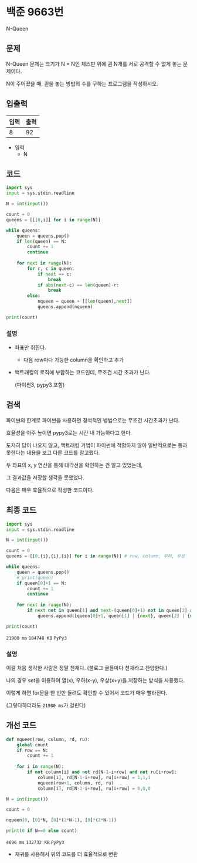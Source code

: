# 백준 9663번

N-Queen

## 문제

N-Queen 문제는 크기가 N × N인 체스판 위에 퀸 N개를 서로 공격할 수 없게 놓는 문제이다.

N이 주어졌을 때, 퀸을 놓는 방법의 수를 구하는 프로그램을 작성하시오.



## 입출력

| 입력 | 출력 |
| ---- | ---- |
| 8    | 92   |

- 입력
  - N



## 코드

```python
import sys
input = sys.stdin.readline

N = int(input())

count = 0
queens = [[[0,i]] for i in range(N)]

while queens:
    queen = queens.pop()
    if len(queen) == N:
        count += 1
        continue
    
    for next in range(N):
        for r, c in queen:
            if next == c:
                break
            if abs(next-c) == len(queen)-r:
                break
        else:
            nqueen = queen + [[len(queen),next]]
            queens.append(nqueen)

print(count)
```



### 설명

- 좌표만 취한다.

  - 다음 row마다 가능한 column을 확인하고 추가

- 백트래킹의 로직에 부합하는 코드인데, 무조건 시간 초과가 난다.

  (파이썬3, pypy3 포함)



## 검색

파이썬의 한계로 파이썬을 사용하면 정석적인 방법으로는 무조건 시간초과가 난다.

효율성을 아주 높이면 pypy3로는 시간 내 가능하다고 한다.



도저히 답이 나오지 않고, 백트래킹 기법이 파이썬에 적합하지 않아 일반적으로는 통과 못한다는 내용을 보고 다른 코드를 참고했다.



두 좌표의 x, y 연산을 통해 대각선을 확인하는 건 알고 있었는데,

그 결과값을 저장할 생각을 못했었다.



다음은 매우 효율적으로 작성한 코드이다.



## 최종 코드

```python
import sys
input = sys.stdin.readline

N = int(input())

count = 0
queens = [[0,{i},{i},{i}] for i in range(N)] # row, column, 우하, 우상

while queens:
    queen = queens.pop()
    # print(queen)
    if queen[0]+1 == N:
        count += 1
        continue
    
    for next in range(N):
        if next not in queen[1] and next-(queen[0]+1) not in queen[2] and next+(queen[0]+1) not in queen[3]:
            queens.append([queen[0]+1, queen[1] | {next}, queen[2] | {next-queen[0]-1}, queen[3] | {next+queen[0]+1}]) # 우하 대각선은 x-y, 우상 대각선은 x+y와 같다.

print(count)
```

`21980 ms` `184748 KB` `PyPy3`



### 설명

이걸 처음 생각한 사람은 정말 천재다. (블로그 글들마다 천재라고 찬양한다.)

나의 경우 set을 이용하여 열(x), 우하(x-y), 우상(x+y)을 저장하는 방식을 사용했다.

이렇게 하면 for문을 한 번만 돌려도 확인할 수 있어서 코드가 매우 빨라진다.



(그렇다하더라도 `21980 ms`가 걸린다)



## 개선 코드

```python
def nqueen(row, column, rd, ru):
    global count
    if row == N:
        count += 1
    
    for i in range(N):
        if not column[i] and not rd[N-1-i+row] and not ru[i+row]:
            column[i], rd[N-1-i+row], ru[i+row] = 1,1,1
            nqueen(row+1, column, rd, ru)
            column[i], rd[N-1-i+row], ru[i+row] = 0,0,0

N = int(input())

count = 0

nqueen(0, [0]*N, [0]*(2*N-1), [0]*(2*N-1))

print(0 if N==0 else count)
```

`4696 ms` `132732 KB` `PyPy3`



- 재귀를 사용해서 위의 코드를 더 효율적으로 변환

